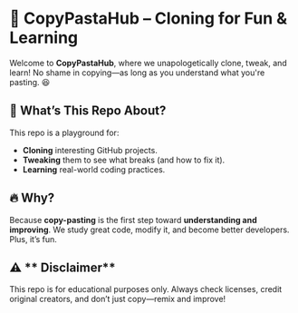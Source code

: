 # 🍝 **CopyPastaHub – Cloning for Fun & Learning**

Welcome to **CopyPastaHub**, where we unapologetically clone, tweak, and learn! No shame in copying—as long as you understand what you're pasting. 😆  

## 🤔 **What’s This Repo About?**  
This repo is a playground for:  
- **Cloning** interesting GitHub projects.  
- **Tweaking** them to see what breaks (and how to fix it).  
- **Learning** real-world coding practices.  

## 🔥 **Why?**  
Because **copy-pasting** is the first step toward **understanding and improving**. We study great code, modify it, and become better developers. Plus, it’s fun.  

## ⚠️ ** Disclaimer**  
This repo is for educational purposes only. Always check licenses, credit original creators, and don’t just copy—remix and improve!
